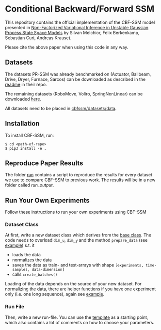 # Conditional Backward/Forward SSM

This repository contains the official implementation of the CBF-SSM model presented in
[Non-Factorized Variational Inference in Unstable Gaussian Process State Space Models](https://arxiv.org/TODO)
by Silvan Melchior, Felix Berkenkamp, Sebastian Curi, Andreas Krause).

Please cite the above paper when using this code in any way.

## Datasets

The datasets PR-SSM was already benchmarked on (Actuator, Ballbeam, Drive, Dryer,
Furnace, Sarcos) can be downloaded as described in the
[readme](https://github.com/boschresearch/PR-SSM/tree/master/datasets/real_world_tasks)
in their repo.

The remaining datasets (RoboMove, Voliro, SpringNonLinear) can be downloaded
[here](https://drive.google.com/open?id=1fBT0xdyvtnW066_FKW_fGp3NvKGPAyyt).

All datasets need to be placed in [cbfssm/datasets/data](cbfssm/datasets/data).

## Installation

To install CBF-SSM, run:

```
$ cd <path-of-repo>
$ pip3 install -e .
```

## Reproduce Paper Results

The folder [run](run) contains a script to reproduce the results for every
dataset we use to compare CBF-SSM to previous work. The results will be in a new folder
called *run_output*.

## Run Your Own Experiments

Follow these instructions to run your own experiments using CBF-SSM

### Dataset Class

At first, write a new dataset class which derives from the
[base class](cbfssm/datasets/base_ds.py). The code needs to overload `dim_u`, `dim_y` 
and the method `prepare_data` (see [example](cbfssm/datasets/dsmanager_ds.py)) s.t. it

* loads the data
* normalizes the data
* saves the data as train- and test-arrays with shape
  `[experiments, time-samples, data-dimension]`
* calls `create_batches()`

Loading of the data depends on the source of your new dataset. For normalizing the data,
there are helper functions if you have one experiment only (i.e. one long sequence),
again see [example](cbfssm/datasets/dsmanager_ds.py).

### Run File

Then, write a new run-file. You can use the [template](run/template.py) as a
starting point, which also contains a lot of comments on how to choose your parameters.

